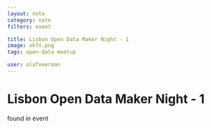 ```yaml
---
layout: note
category: note
filters: event

title: Lisbon Open Data Maker Night - 1
image: okfn.png
tags: open-data meetup

user: olafveerman
---
```

# Lisbon Open Data Maker Night - 1

found in event 